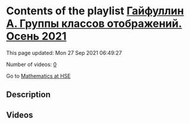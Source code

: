 # Contents of the playlist [Гайфуллин А. Группы классов отображений. Осень 2021](https://www.youtube.com/playlist?list=PLq3E5oubNNoAmYXjrYvptif63ZtJ7GXIb)

This page updated: Mon 27 Sep 2021 06:49:27

Number of videos: [0](#videos)

Go to [Mathematics at HSE](../README.md)

## Description



## Videos

